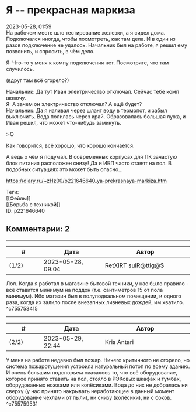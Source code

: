 Я -- прекрасная маркиза
=======================

  
2023-05-28, 01:59  
 На рабочем месте шло тестирование железки, а я сидел дома. Подключался иногда, чтобы посмотреть, как там дела. И в один из разов подключение не удалось. Начальник был на работе, я решил ему позвонить, и спросить, в чём дело.   
   
 Я: Что-то у меня к компу подключения нет. Посмотрите, что там случилось.   
   
 (вдруг там всё сгорело?)   
   
 Начальник: Да тут Иван электричество отключал. Сейчас тебе комп включу.   
 Я: А зачем он электричество отключал? А ещё будет?   
 Начальник: Да я наливал через шланг воду в термопот, и забыл выключить. Вода полилась через край. Образовалась большая лужа, и Иван решил, что может что-нибудь замкнуть.   
   
 :-О   
   
 Как говорится, всё хорошо, что хорошо кончается.   
   
 А ведь о чём я подумал. В современных корпусах для ПК зачастую блок питания расположен снизу! Да и ИБП часто ставят на пол. В подобных ситуациях это может быть опасно...   
  
<https://diary.ru/~zHz00/p221646640_ya-prekrasnaya-markiza.htm>  
  
Теги:  
[[Фейлы]]  
[[Борьба с техникой]]  
ID: p221646640  


Комментарии: 2
--------------

  


---



|         #         |              Дата              |                     Автор                     |           ID           |
| --- | --- | --- | --- |
| (1/2) | 2023-05-28, 09:04 | RetXiRT suiR@ttig@$ | c755753415 |

  
 Лол. Когда я работал в магазине бытовой техники, у нас было правило - всё ставится минимум на поддон (т.е. сантиметров 15 от пола минимум). Ибо магазин был в полуподвальном помещении, и одного раза, когда их залило после внезапных ливневых дождей, им хватило.   
 ^c755753415

---



|         #         |              Дата              |                     Автор                     |           ID           |
| --- | --- | --- | --- |
| (2/2) | 2023-05-29, 22:44 | Kris Antari | c755759531 |

  
 У меня на работе недавно был пожар. Ничего критичного не сгорело, но система пожаротушения устроила натуральный потоп по всему зданию. И очень большим подспорьем оказалось то, что всё оборудование, которое принято ставить на пол, стояло в РЭКовых шкафах и тумбах, оборудованных ножками или колёсиками. Вода до них не добралась ни сверху (у нас принято накрывать неработающее в данный момент оборудование чехлами от пыли), ни снизу (колёсики), ни с боков.   
 ^c755759531
